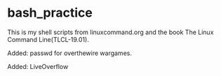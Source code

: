 # bash_practice

This is my shell scripts from linuxcommand.org and the book The Linux Command Line(TLCL-19.01).

Added: passwd for overthewire wargames.

Added: LiveOverflow
